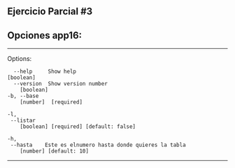 ## Ejercicio Parcial #3
## Opciones app16:

***
Options:

      --help     Show help                                             [boolean]
      --version  Show version number  
        [boolean]
    -b, --base                                            
        [number]  [required]
        
    -l, 
     --listar     
        [boolean] [required] [default: false]
        
    -h, 
     --hasta    Este es elnumero hasta donde quieres la tabla
        [number] [default: 10]
***